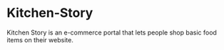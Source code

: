 # Kitchen-Story
 Kitchen Story is an e-commerce portal that lets people shop  basic food items on their website.
